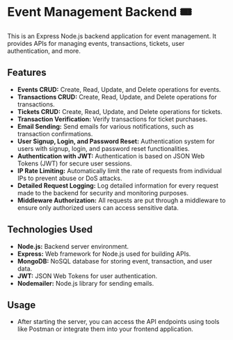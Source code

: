 # Event Management Backend 🎟️

This is an Express Node.js backend application for event management. It provides APIs for managing events, transactions, tickets, user authentication, and more.

## Features

- **Events CRUD:** Create, Read, Update, and Delete operations for events.
- **Transactions CRUD:** Create, Read, Update, and Delete operations for transactions.
- **Tickets CRUD:** Create, Read, Update, and Delete operations for tickets.
- **Transaction Verification:** Verify transactions for ticket purchases.
- **Email Sending:** Send emails for various notifications, such as transaction confirmations.
- **User Signup, Login, and Password Reset:** Authentication system for users with signup, login, and password reset functionalities.
- **Authentication with JWT:** Authentication is based on JSON Web Tokens (JWT) for secure user sessions.
- **IP Rate Limiting:** Automatically limit the rate of requests from individual IPs to prevent abuse or DoS attacks.
- **Detailed Request Logging:** Log detailed information for every request made to the backend for security and monitoring purposes.
- **Middleware Authorization:** All requests are put through a middleware to ensure only authorized users can access sensitive data.

## Technologies Used

- **Node.js:** Backend server environment.
- **Express:** Web framework for Node.js used for building APIs.
- **MongoDB:** NoSQL database for storing event, transaction, and user data.
- **JWT:** JSON Web Tokens for user authentication.
- **Nodemailer:** Node.js library for sending emails.

## Usage

- After starting the server, you can access the API endpoints using tools like Postman or integrate them into your frontend application.
